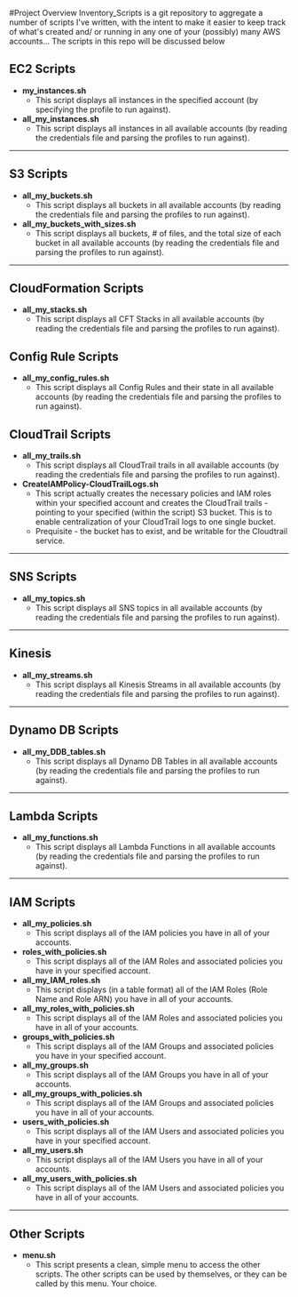 #Project Overview
Inventory_Scripts is a git repository to aggregate a number of scripts I've written, with the intent to make it easier to keep track of what's created and/ or running in any one of your (possibly) many AWS accounts... The scripts in this repo will be discussed below

## EC2 Scripts
- **my_instances.sh**
    - This script displays all instances in the specified account (by specifying the profile to run against).
- **all_my_instances.sh**
    - This script displays all instances in all available accounts (by reading the credentials file and parsing the profiles to run against).
---
## S3 Scripts
- **all_my_buckets.sh**
    - This script displays all buckets in all available accounts (by reading the credentials file and parsing the profiles to run against).
- **all_my_buckets_with_sizes.sh**
    - This script displays all buckets, # of files, and the total size of each bucket in all available accounts (by reading the credentials file and parsing the profiles to run against).
---
## CloudFormation Scripts
- **all_my_stacks.sh**
    - This script displays all CFT Stacks in all available accounts (by reading the credentials file and parsing the profiles to run against).

## Config Rule Scripts
- **all_my_config_rules.sh**
    - This script displays all Config Rules and their state in all available accounts (by reading the credentials file and parsing the profiles to run against).

## CloudTrail Scripts
- **all_my_trails.sh**
    - This script displays all CloudTrail trails in all available accounts (by reading the credentials file and parsing the profiles to run against).
- **CreateIAMPolicy-CloudTrailLogs.sh**
    - This script actually creates the necessary policies and IAM roles within your specified account and creates the CloudTrail trails - pointing to your specified (within the script) S3 bucket. This is to enable centralization of your CloudTrail logs to one single bucket.
    - Prequisite - the bucket has to exist, and be writable for the Cloudtrail service.
----
## SNS Scripts
- **all_my_topics.sh**
    - This script displays all SNS topics in all available accounts (by reading the credentials file and parsing the profiles to run against).
---
## Kinesis
- **all_my_streams.sh**
    - This script displays all Kinesis Streams in all available accounts (by reading the credentials file and parsing the profiles to run against).
---
## Dynamo DB Scripts
- **all_my_DDB_tables.sh**
	- This script displays all Dynamo DB Tables in all available accounts (by reading the credentials file and parsing the profiles to run against).
---
## Lambda Scripts
- **all_my_functions.sh**
	- This script displays all Lambda Functions in all available accounts (by reading the credentials file and parsing the profiles to run against).
---
## IAM Scripts
- **all_my_policies.sh**
 	- This script displays all of the IAM policies you have in all of your accounts.
- **roles_with_policies.sh**
	- This script displays all of the IAM Roles and associated policies you have in your specified account.
- **all_my_IAM_roles.sh**
	- This script displays (in a table format) all of the IAM Roles (Role Name and Role ARN) you have in all of your accounts.
- **all_my_roles_with_policies.sh**
	- This script displays all of the IAM Roles and associated policies you have in all of your accounts.
- **groups_with_policies.sh**
	- This script displays all of the IAM Groups and associated policies you have in your specified account.
- **all_my_groups.sh**
	- This script displays all of the IAM Groups you have in all of your accounts.
- **all_my_groups_with_policies.sh**
	- This script displays all of the IAM Groups and associated policies you have in all of your accounts.
- **users_with_policies.sh**
	- This script displays all of the IAM Users and associated policies you have in your specified account.
- **all_my_users.sh**
	- This script displays all of the IAM Users you have in all of your accounts.
- **all_my_users_with_policies.sh**
	- This script displays all of the IAM Users and associated policies you have in all of your accounts.
---
## Other Scripts
- **menu.sh**
	- This script presents a clean, simple menu to access the other scripts. The other scripts can be used by themselves, or they can be called by this menu. Your choice.
